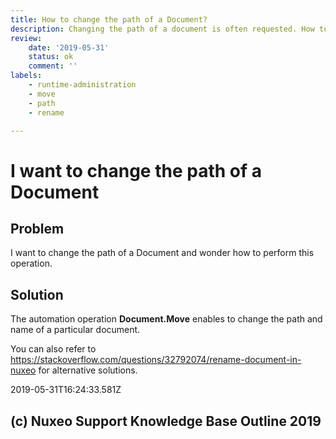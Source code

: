 ```yaml
---
title: How to change the path of a Document?
description: Changing the path of a document is often requested. How to perform this operation?
review:
    date: '2019-05-31'
    status: ok
    comment: ''
labels:
    - runtime-administration
    - move
    - path
    - rename

---
```

# I want to change the path of a Document

## Problem
I want to change the path of a Document and wonder how to perform this operation.

## Solution
The automation operation **Document.Move** enables to change the path and name of a particular document.

You can also refer to https://stackoverflow.com/questions/32792074/rename-document-in-nuxeo for alternative solutions.


2019-05-31T16:24:33.581Z
## (c) Nuxeo Support Knowledge Base Outline 2019
